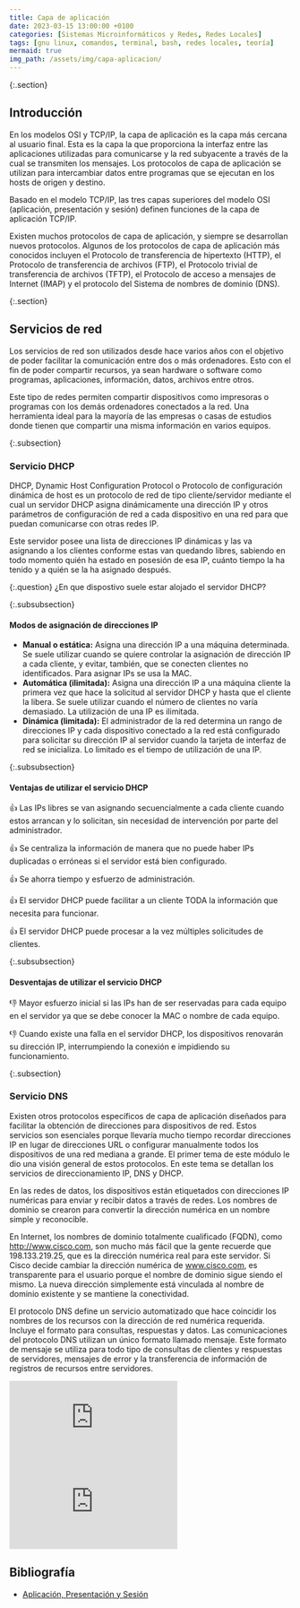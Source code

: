 ```yaml
---
title: Capa de aplicación
date: 2023-03-15 13:00:00 +0100
categories: [Sistemas Microinformáticos y Redes, Redes Locales]
tags: [gnu linux, comandos, terminal, bash, redes locales, teoría]
mermaid: true
img_path: /assets/img/capa-aplicacion/
---
```


{:.section}
## Introducción

En los modelos OSI y TCP/IP, la capa de aplicación es la capa más cercana al usuario final. Esta es la capa la que proporciona la interfaz entre las aplicaciones utilizadas para comunicarse y la red subyacente a través de la cual se transmiten los mensajes. Los protocolos de capa de aplicación se utilizan para intercambiar datos entre programas que se ejecutan en los hosts de origen y destino.

Basado en el modelo TCP/IP, las tres capas superiores del modelo OSI (aplicación, presentación y sesión) definen funciones de la capa de aplicación TCP/IP.

Existen muchos protocolos de capa de aplicación, y siempre se desarrollan nuevos protocolos. Algunos de los protocolos de capa de aplicación más conocidos incluyen el Protocolo de transferencia de hipertexto (HTTP), el Protocolo de transferencia de archivos (FTP), el Protocolo trivial de transferencia de archivos (TFTP), el Protocolo de acceso a mensajes de Internet (IMAP) y el protocolo del Sistema de nombres de dominio (DNS).

{:.section}
## Servicios de red

Los servicios de red son utilizados desde hace varios años con el objetivo de poder facilitar la comunicación entre dos o más ordenadores. Esto con el fin de poder compartir recursos, ya sean hardware o software como programas, aplicaciones, información, datos, archivos entre otros.

Este tipo de redes permiten compartir dispositivos como impresoras o programas con los demás ordenadores conectados a la red. Una herramienta ideal para la mayoría de las empresas o casas de estudios donde tienen que compartir una misma información en varios equipos.

{:.subsection}
### Servicio DHCP

DHCP, Dynamic Host Configuration Protocol o Protocolo de configuración dinámica de host es un protocolo de red de tipo cliente/servidor mediante el cual un servidor DHCP asigna dinámicamente una dirección IP y otros parámetros de configuración de red a cada dispositivo en una red para que puedan comunicarse con otras redes IP.

Este servidor posee una lista de direcciones IP dinámicas y las va asignando a los clientes conforme estas van quedando libres, sabiendo en todo momento quién ha estado en posesión de esa IP, cuánto tiempo la ha tenido y a quién se la ha asignado después.

{:.question}
¿En que dispostivo suele estar alojado el servidor DHCP?

{:.subsubsection}
#### Modos de asignación de direcciones IP

- **Manual o estática:** Asigna una dirección IP a una máquina determinada. Se suele utilizar cuando se quiere controlar la asignación de dirección IP a cada cliente, y evitar, también, que se conecten clientes no identificados. Para asignar IPs se usa la MAC.
- **Automática (ilimitada):** Asigna una dirección IP a una máquina cliente la primera vez que hace la solicitud al servidor DHCP y hasta que el cliente la libera. Se suele utilizar cuando el número de clientes no varía demasiado. La utilización de una IP es ilimitada.
- **Dinámica (limitada):** El administrador de la red determina un rango de direcciones IP y cada dispositivo conectado a la red está configurado para solicitar su dirección IP al servidor cuando la tarjeta de interfaz de red se inicializa. Lo limitado es el tiempo de utilización de una IP.

{:.subsubsection}
#### Ventajas de utilizar el servicio DHCP

👍 Las IPs libres se van asignando secuencialmente a cada cliente cuando estos arrancan y lo solicitan, sin necesidad de intervención por parte del administrador.

👍 Se centraliza la información de manera que no puede haber IPs duplicadas o erróneas si el servidor está bien configurado.

👍 Se ahorra tiempo y esfuerzo de administración.

👍 El servidor DHCP puede facilitar a un cliente TODA la información que necesita para funcionar.

👍 El servidor DHCP puede procesar a la vez múltiples solicitudes de clientes.

{:.subsubsection}
#### Desventajas de utilizar el servicio DHCP

👎 Mayor esfuerzo inicial si las IPs han de ser reservadas para cada equipo en el servidor ya que se debe conocer la MAC o nombre de cada equipo.

👎 Cuando existe una falla en el servidor DHCP, los dispositivos renovarán su dirección IP, interrumpiendo la conexión e impidiendo su funcionamiento.

{:.subsection}
### Servicio DNS

Existen otros protocolos específicos de capa de aplicación diseñados para facilitar la obtención de direcciones para dispositivos de red. Estos servicios son esenciales porque llevaría mucho tiempo recordar direcciones IP en lugar de direcciones URL o configurar manualmente todos los dispositivos de una red mediana a grande. El primer tema de este módulo le dio una visión general de estos protocolos. En este tema se detallan los servicios de direccionamiento IP, DNS y DHCP.

En las redes de datos, los dispositivos están etiquetados con direcciones IP numéricas para enviar y recibir datos a través de redes. Los nombres de dominio se crearon para convertir la dirección numérica en un nombre simple y reconocible.

En Internet, los nombres de dominio totalmente cualificado (FQDN), como <http://www.cisco.com>, son mucho más fácil que la gente recuerde que 198.133.219.25, que es la dirección numérica real para este servidor. Si Cisco decide cambiar la dirección numérica de  www.cisco.com, es transparente para el usuario porque el nombre de dominio sigue siendo el mismo. La nueva dirección simplemente está vinculada al nombre de dominio existente y se mantiene la conectividad.

El protocolo DNS define un servicio automatizado que hace coincidir los nombres de los recursos con la dirección de red numérica requerida. Incluye el formato para consultas, respuestas y datos. Las comunicaciones del protocolo DNS utilizan un único formato llamado mensaje. Este formato de mensaje se utiliza para todo tipo de consultas de clientes y respuestas de servidores, mensajes de error y la transferencia de información de registros de recursos entre servidores.

<iframe src="https://www.youtube.com/embed/7XjJqUM0dvg" title="YouTube video player" frameborder="0" allow="accelerometer; autoplay; clipboard-write; encrypted-media; gyroscope; picture-in-picture" allowfullscreen></iframe>

<iframe src="https://www.youtube.com/embed/VpTIvKhSUj4" title="YouTube video player" frameborder="0" allow="accelerometer; autoplay; clipboard-write; encrypted-media; gyroscope; picture-in-picture" allowfullscreen></iframe>

## Bibliografía

- [Aplicación, Presentación y Sesión](https://ccnadesdecero.es/capa-aplicacion-introduccion/)
